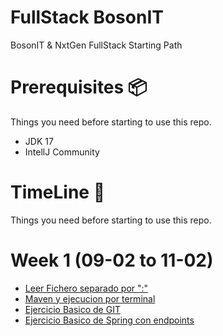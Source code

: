 # FullStack BosonIT
BosonIT & NxtGen FullStack Starting Path

# Prerequisites 📦
Things you need before starting to use this repo.

* JDK 17
* IntellJ Community

# TimeLine 🚩
Things you need before starting to use this repo.

# Week 1 (09-02 to 11-02)
- [Leer Fichero separado por ":"](./Week-1/ex1)
- [Maven y ejecucion por terminal](./Week-1/ex2)
- [Ejercicio Basico de GIT](./Week-1/ex3)
- [Ejercicio Basico de Spring con endpoints](./Week-1/ex4)